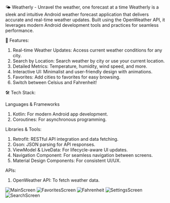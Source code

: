 🌤️ Weatherly - Unravel the weather, one forecast at a time 
Weatherly is a sleek and intuitive Android weather forecast application that delivers accurate and real-time weather updates. Built using the OpenWeather API, it leverages modern Android development tools and practices for seamless performance.

🚀 Features: 
1. Real-time Weather Updates: Access current weather conditions for any city.
2. Search by Location: Search weather by city or use your current location.
3. Detailed Metrics: Temperature, humidity, wind speed, and more.
4. Interactive UI: Minimalist and user-friendly design with animations.
5. Favorites: Add cities to favorites for easy browsing.
6. Switch between Celsius and Fahrenheit!

🛠️ Tech Stack: 

Languages & Frameworks
1. Kotlin: For modern Android app development.
2. Coroutines: For asynchronous programming.

Libraries & Tools:
1. Retrofit: RESTful API integration and data fetching.
2. Gson: JSON parsing for API responses.
3. ViewModel & LiveData: For lifecycle-aware UI updates.
4. Navigation Component: For seamless navigation between screens.
5. Material Design Components: For consistent UI/UX.

APIs:
1. OpenWeather API: To fetch weather data.


![MainScreen](https://github.com/user-attachments/assets/160d36fd-c308-4666-a835-1f9c5c1dfc50)
![FavoritesScreen](https://github.com/user-attachments/assets/7919babe-e8a0-4311-bd79-7da09d0b645c)
![Fahrenheit](https://github.com/user-attachments/assets/95540f34-e10b-4e02-8296-8031cc8075e5)
![SettingsScreen](https://github.com/user-attachments/assets/7fd83f63-946f-4c93-bca4-cf1017acd05c)
![SearchScreen](https://github.com/user-attachments/assets/3f05f0e1-3fc3-41d3-bcd1-31fb6a2ef2a7)
